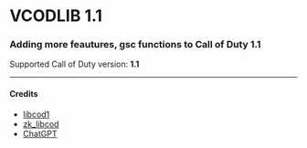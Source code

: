 # VCODLIB 1.1
### Adding more feautures, gsc functions to Call of Duty 1.1
Supported Call of Duty version: **1.1**
___

#### Credits
- [libcod1](https://github.com/cod1dev/libcod1/)
- [zk_libcod](https://github.com/ibuddieat/zk_libcod/)
- [ChatGPT](https://chat.openai.com/)
